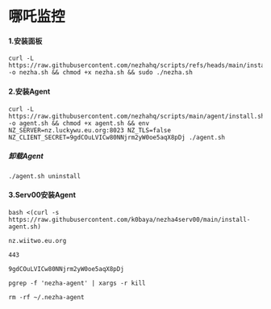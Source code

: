 # 哪吒监控



#### 1.安装面板

```
curl -L https://raw.githubusercontent.com/nezhahq/scripts/refs/heads/main/install.sh -o nezha.sh && chmod +x nezha.sh && sudo ./nezha.sh
```



#### 2.安装Agent

```
curl -L https://raw.githubusercontent.com/nezhahq/scripts/main/agent/install.sh -o agent.sh && chmod +x agent.sh && env NZ_SERVER=nz.luckywu.eu.org:8023 NZ_TLS=false NZ_CLIENT_SECRET=9gdCOuLVICw80NNjrm2yW0oe5aqX8pDj ./agent.sh
```

##### 卸载Agent

```
./agent.sh uninstall
```



#### 3.Serv00安装Agent

```
bash <(curl -s https://raw.githubusercontent.com/k0baya/nezha4serv00/main/install-agent.sh)
```

```
nz.wiitwo.eu.org
```

```
443
```

```
9gdCOuLVICw80NNjrm2yW0oe5aqX8pDj
```

```
pgrep -f 'nezha-agent' | xargs -r kill
```

```
rm -rf ~/.nezha-agent
```

